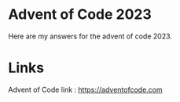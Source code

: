 # Advent of Code 2023
Here are my answers for the advent of code 2023.

# Links
Advent of Code link : https://adventofcode.com
